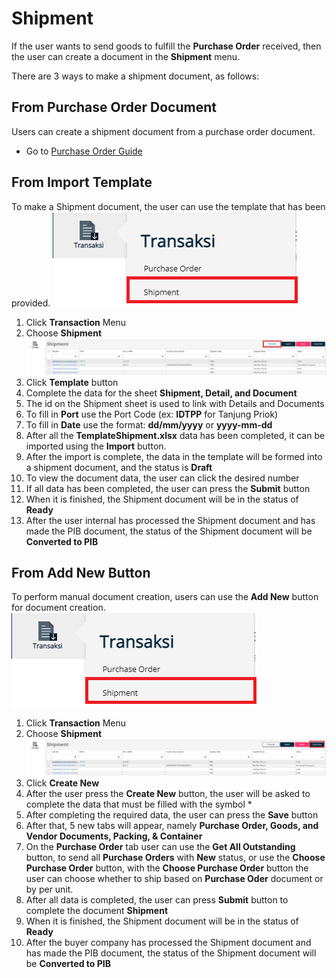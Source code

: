 # Shipment
If the user wants to send goods to fulfill the **Purchase Order** received, then the user can create a document in the **Shipment** menu.

There are 3 ways to make a shipment document, as follows:

## From Purchase Order Document
Users can create a shipment document from a purchase order document.
- Go to [Purchase Order Guide](/klriuip/dokumenpurchaseorder/)

## From Import Template
To make a Shipment document, the user can use the template that has been provided.
![](2022-09-13-15-50-54.png)
1. Click **Transaction** Menu
2. Choose **Shipment**
![](2022-09-13-15-51-37.png)
3. Click **Template** button
4. Complete the data for the sheet **Shipment, Detail, and Document**
5. The id on the Shipment sheet is used to link with Details and Documents
6. To fill in **Port** use the Port Code (ex: **IDTPP** for Tanjung Priok)
7. To fill in **Date** use the format: **dd/mm/yyyy** or **yyyy-mm-dd**
8. After all the **TemplateShipment.xlsx** data has been completed, it can be imported using the **Import** button.
9.  After the import is complete, the data in the template will be formed into a shipment document, and the status is **Draft**
10. To view the document data, the user can click the desired number
11. If all data has been completed, the user can press the **Submit** button
12. When it is finished, the Shipment document will be in the status of **Ready**
13. After the user internal has processed the Shipment document and has made the PIB document, the status of the Shipment document will be **Converted to PIB**

## From Add New Button
To perform manual document creation, users can use the **Add New** button for document creation.
![](2022-09-13-15-50-54.png)
1. Click **Transaction** Menu
2. Choose **Shipment**
![](2022-09-13-15-52-46.png)
3. Click **Create New**
4. After the user press the **Create New** button, the user will be asked to complete the data that must be filled with the symbol *
5. After completing the required data, the user can press the **Save** button
6. After that, 5 new tabs will appear, namely **Purchase Order, Goods, and Vendor Documents, Packing, & Container**
7. On the **Purchase Order** tab user can use the **Get All Outstanding** button, to send all **Purchase Orders** with **New** status, or use the **Choose Purchase Order** button, with the **Choose Purchase Order** button the user can choose whether to ship based on **Purchase Oder** document or by per unit.
8. After all data is completed, the user can press **Submit** button to complete the document **Shipment**
9.  When it is finished, the Shipment document will be in the status of **Ready**
10. After the buyer company has processed the Shipment document and has made the PIB document, the status of the Shipment document will be **Converted to PIB**


